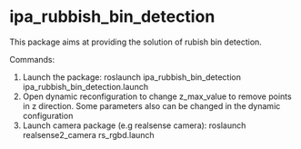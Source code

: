 # ipa_rubbish_bin_detection

This package aims at providing the solution of rubish bin detection.

Commands:

1. Launch the package: roslaunch ipa_rubbish_bin_detection ipa_rubbish_bin_detection.launch 
2. Open dynamic reconfiguration to change z_max_value to remove points in z direction. Some parameters also can be changed in the dynamic configuration
3. Launch camera package (e.g realsense camera): roslaunch realsense2_camera rs_rgbd.launch
